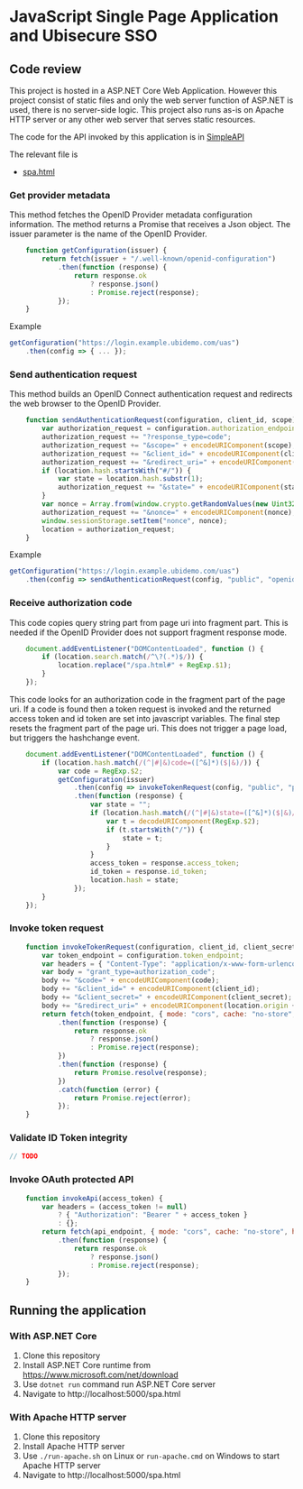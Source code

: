 # JavaScript Single Page Application and Ubisecure SSO

## Code review

This project is hosted in a ASP.NET Core Web Application.
However this project consist of static files and only the web server function of ASP.NET is used, there is no server-side logic. 
This project also runs as-is on Apache HTTP server or any other web server that serves static resources.

The code for the API invoked by this application is in [SimpleAPI](../../../SimpleAPI)

The relevant file is 

* [spa.html](wwwroot/spa.html)

### Get provider metadata

This method fetches the OpenID Provider metadata configuration information. The method returns a Promise that receives a Json object. The issuer parameter is the name of the OpenID Provider. 

```javascript
    function getConfiguration(issuer) {
        return fetch(issuer + "/.well-known/openid-configuration")
            .then(function (response) {
                return response.ok
                    ? response.json()
                    : Promise.reject(response);
            });
    }
```

Example

```javascript
getConfiguration("https://login.example.ubidemo.com/uas")
    .then(config => { ... });
```

### Send authentication request

This method builds an OpenID Connect authentication request and redirects the web browser to the OpenID Provider.

```javascript
    function sendAuthenticationRequest(configuration, client_id, scope) {
        var authorization_request = configuration.authorization_endpoint;
        authorization_request += "?response_type=code";
        authorization_request += "&scope=" + encodeURIComponent(scope);
        authorization_request += "&client_id=" + encodeURIComponent(client_id);
        authorization_request += "&redirect_uri=" + encodeURIComponent(location.origin + "/spa.html");
        if (location.hash.startsWith("#/")) {
            var state = location.hash.substr(1);
            authorization_request += "&state=" + encodeURIComponent(state);
        }
        var nonce = Array.from(window.crypto.getRandomValues(new Uint32Array(4)), t => t.toString(36)).join("");
        authorization_request += "&nonce=" + encodeURIComponent(nonce);
        window.sessionStorage.setItem("nonce", nonce);
        location = authorization_request;
    }
```

Example

```javascript
getConfiguration("https://login.example.ubidemo.com/uas")
    .then(config => sendAuthenticationRequest(config, "public", "openid"));
```

### Receive authorization code

This code copies query string part from page uri into fragment part. This is needed if the OpenID Provider does not support fragment response mode. 

```javascript
    document.addEventListener("DOMContentLoaded", function () {
        if (location.search.match(/^\?(.*)$/)) {
            location.replace("/spa.html#" + RegExp.$1);
        }
    });
```

This code looks for an authorization code in the fragment part of the page uri. If a code is found then a token request is invoked and the returned access token and id token are set into javascript variables. The final step resets the fragment part of the page uri. This does not trigger a page load, but triggers the hashchange event.

```javascript
    document.addEventListener("DOMContentLoaded", function () {
        if (location.hash.match(/(^|#|&)code=([^&]*)($|&)/)) {
            var code = RegExp.$2;
            getConfiguration(issuer)
                .then(config => invokeTokenRequest(config, "public", "public", code))
                .then(function (response) {
                    var state = "";
                    if (location.hash.match(/(^|#|&)state=([^&]*)($|&)/)) {
                        var t = decodeURIComponent(RegExp.$2);
                        if (t.startsWith("/")) {
                            state = t;
                        }
                    }
                    access_token = response.access_token;
                    id_token = response.id_token;
                    location.hash = state;
                });
        }
    });
```

### Invoke token request

```javascript
    function invokeTokenRequest(configuration, client_id, client_secret, code) {
        var token_endpoint = configuration.token_endpoint;
        var headers = { "Content-Type": "application/x-www-form-urlencoded" };
        var body = "grant_type=authorization_code";
        body += "&code=" + encodeURIComponent(code);
        body += "&client_id=" + encodeURIComponent(client_id);
        body += "&client_secret=" + encodeURIComponent(client_secret);
        body += "&redirect_uri=" + encodeURIComponent(location.origin + "/spa.html");
        return fetch(token_endpoint, { mode: "cors", cache: "no-store", method: "POST", headers: headers, body: body })
            .then(function (response) {
                return response.ok
                    ? response.json()
                    : Promise.reject(response);
            })
            .then(function (response) {
                return Promise.resolve(response);
            })
            .catch(function (error) {
                return Promise.reject(error);
            });
    }
```

### Validate ID Token integrity

```javascript
// TODO
```

### Invoke OAuth protected API

```javascript
    function invokeApi(access_token) {
        var headers = (access_token != null)
            ? { "Authorization": "Bearer " + access_token }
            : {};
        return fetch(api_endpoint, { mode: "cors", cache: "no-store", headers: headers })
            .then(function (response) {
                return response.ok
                    ? response.json()
                    : Promise.reject(response);
            });
    }
```

## Running the application

### With ASP.NET Core

1. Clone this repository
1. Install ASP.NET Core runtime from https://www.microsoft.com/net/download
1. Use `dotnet run` command run ASP.NET Core server
1. Navigate to http://localhost:5000/spa.html

### With Apache HTTP server

1. Clone this repository
1. Install Apache HTTP server
1. Use `./run-apache.sh` on Linux or `run-apache.cmd` on Windows to start Apache HTTP server
1. Navigate to http://localhost:5000/spa.html

